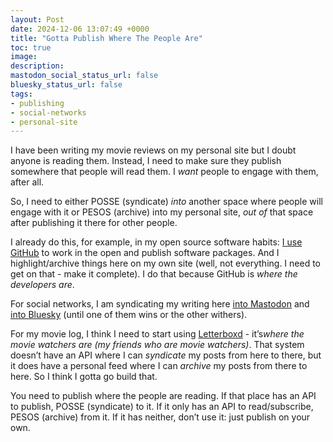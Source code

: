 ```yaml
---
layout: Post
date: 2024-12-06 13:07:49 +0000
title: "Gotta Publish Where The People Are"
toc: true
image: 
description: 
mastodon_social_status_url: false
bluesky_status_url: false
tags:
- publishing
- social-networks
- personal-site
---
```


I have been writing my movie reviews on my personal site but I doubt anyone is reading them\. Instead, I need to make sure they publish somewhere that people will read them\. I *want* people to engage with them, after all\.

So, I need to either POSSE \(syndicate\) *into* another space where people will engage with it or PESOS \(archive\) into my personal site, *out of* that space after publishing it there for other people\.

I already do this, for example, in my open source software habits: [I use GitHub](https://github.com/joshbeckman) to work in the open and publish software packages\. And I highlight/archive things here on my own site \(well, not everything\. I need to get on that \- make it complete\)\. I do that because GitHub is ​*where the developers are*​\.

For social networks, I am syndicating my writing here [into Mastodon](https://www.joshbeckman.org/blog/how-to-crosspost-to-mastodon-with-jekyll) and [into Bluesky](https://www.joshbeckman.org/blog/crossposting-to-bluesky-from-jekyll) \(until one of them wins or the other withers\)\.

For my movie log, I think I need to start using [Letterboxd](https://letterboxd.com/joshbeckman/) \- it’s ​*where the movie watchers are \(my friends who are movie watchers\)*​\. That system doesn’t have an API where I can *syndicate* my posts from here to there, but it does have a personal feed where I can *archive* my posts from there to here\. So I think I gotta go build that\.

You need to publish where the people are reading\. If that place has an API to publish, POSSE \(syndicate\) to it\. If it only has an API to read/subscribe, PESOS \(archive\) from it\. If it has neither, don’t use it: just publish on your own\.
